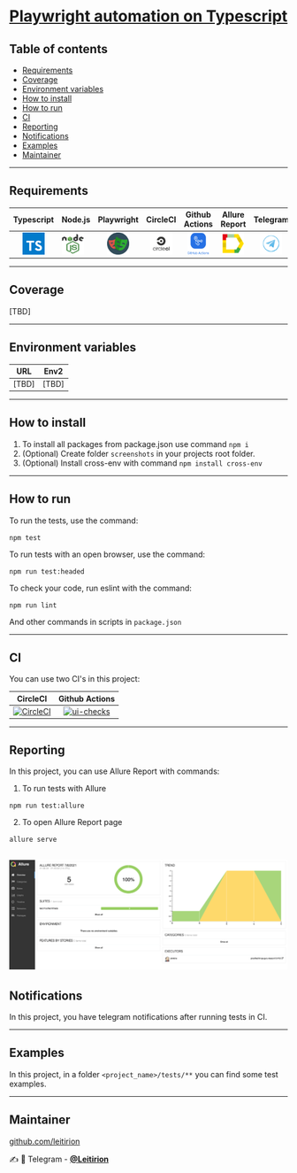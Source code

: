 # [Playwright automation on Typescript](https://playwright.dev/)

## Table of contents

- [Requirements](#requirements)
- [Coverage](#coverage)
- [Environment variables](#environment-variables)
- [How to install](#how-to-install)
- [How to run](#how-to-run)
- [CI](#ci)
- [Reporting](#reporting)
- [Notifications](#notifications)
- [Examples](#examples)
- [Maintainer](#Maintainer)

----
## Requirements

|                      Typescript                       | Node.js                                                   |                          Playwright                           |                            CircleCI                             |                          Github Actions                          |                       Allure Report                       |                            Telegram                             |
|:-----------------------------------------------------:|-----------------------------------------------------------|:-------------------------------------------------------------:|:---------------------------------------------------------------:|:----------------------------------------------------------------:|:---------------------------------------------------------:|:---------------------------------------------------------------:|
| <img src="./resources/TS.png" width="40" height="40"> | <img src="./resources/NodeJS.png" width="40" height="40"> | <img src="./resources/Playwright.png" width="40" height="40"> | <img src="./resources/CircleCILogo.png" width="40" height="40"> | <img src="./resources/GithubActions.png" width="40" height="40"> | <img src="./resources/Allure.png" width="40" height="40"> | <img src="./resources/TelegramLogo.png" width="40" height="40"> |

----
## Coverage

[TBD]

----
## Environment variables

|  URL  | Env2  |
|:-----:|:-----:|
| [TBD] | [TBD] |

----
## How to install

1. To install all packages from package.json use command ```npm i```
2. (Optional) Create folder ```screenshots``` in your projects root folder.
3. (Optional) Install cross-env with command ```npm install cross-env```
----
## How to run

To run the tests, use the command:

```
npm test
```

To run tests with an open browser, use the command:

```
npm run test:headed
```

To check your code, run eslint with the command:

```
npm run lint
```
And other commands in scripts in ```package.json```

----
## CI

You can use two CI's in this project: 


|                                                                             CircleCI                                                                             |                                                                                          Github Actions                                                                                          |
|:----------------------------------------------------------------------------------------------------------------------------------------------------------------:|:------------------------------------------------------------------------------------------------------------------------------------------------------------------------------------------------:|
|   [![CircleCI](https://circleci.com/gh/Leitirion/Playwright-tests/tree/master.svg?style=svg)](https://circleci.com/gh/Leitirion/Playwright-tests/tree/master)    |     [![ui-checks](https://github.com/Leitirion/Playwright-tests/actions/workflows/ui-checks.yaml/badge.svg)](https://github.com/Leitirion/Playwright-tests/actions/workflows/ui-checks.yaml)     |

----
## Reporting

In this project, you can use Allure Report with commands: 
1) To run tests with Allure 

```
npm run test:allure
```
2) To open Allure Report page 
```
allure serve
```

![alt "AllureReport"](./resources/AllureNotifications.png)
----
## Notifications

In this project, you have telegram notifications after running tests in CI.

----
## Examples

In this project, in a folder ```<project_name>/tests/**``` you can find some test examples.

----
## Maintainer
[github.com/leitirion](https://github.com/leitirion)

:writing_hand: :iphone: Telegram - [**@Leitirion**](https://t.me/leitirion)